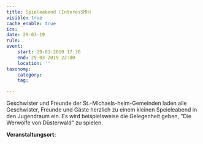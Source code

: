 ```yaml
---
title: Spieleabend (InteresSMH)
visible: true
cache_enable: true
ics: 
date: 29-03-19
rule: 
event:
	start: 29-03-2019 17:30
	end: 29-03-2019 22:00
	location: ''
taxonomy:
	category: 
	tag: 

---
```

Geschwister und Freunde der St.-Michaels-heim-Gemeinden laden alle Geschwister, Freunde und Gäste herzlich zu einem kleinen Speieleabend in den Jugendraum ein. Es wird beispielsweise die Gelegenheit geben, "Die Werwölfe von Düsterwald" zu spielen.


**Veranstaltungsort:** 

